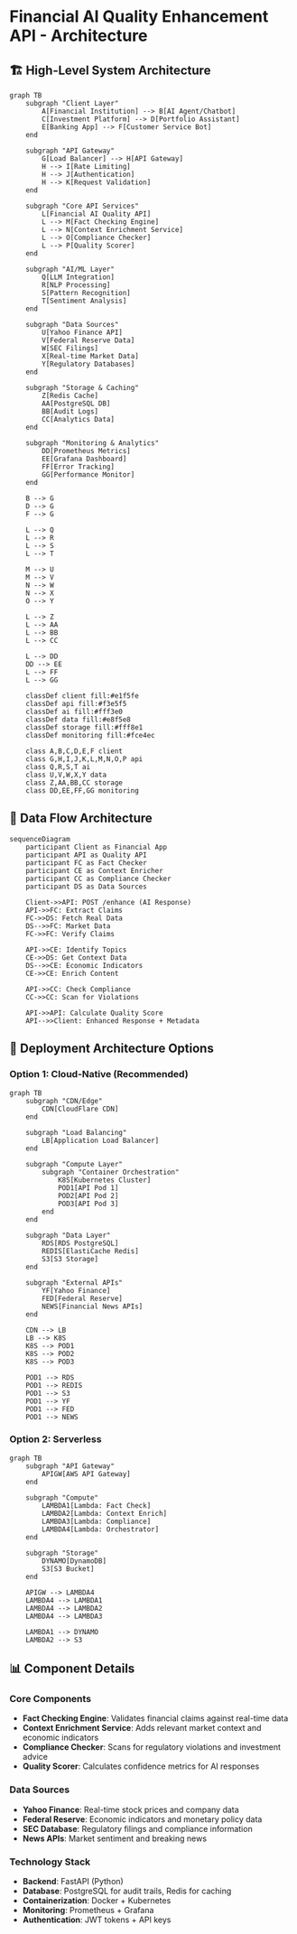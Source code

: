 # Financial AI Quality Enhancement API - Architecture

## 🏗️ High-Level System Architecture

```mermaid
graph TB
    subgraph "Client Layer"
        A[Financial Institution] --> B[AI Agent/Chatbot]
        C[Investment Platform] --> D[Portfolio Assistant]
        E[Banking App] --> F[Customer Service Bot]
    end
    
    subgraph "API Gateway"
        G[Load Balancer] --> H[API Gateway]
        H --> I[Rate Limiting]
        H --> J[Authentication]
        H --> K[Request Validation]
    end
    
    subgraph "Core API Services"
        L[Financial AI Quality API]
        L --> M[Fact Checking Engine]
        L --> N[Context Enrichment Service]
        L --> O[Compliance Checker]
        L --> P[Quality Scorer]
    end
    
    subgraph "AI/ML Layer"
        Q[LLM Integration]
        R[NLP Processing]
        S[Pattern Recognition]
        T[Sentiment Analysis]
    end
    
    subgraph "Data Sources"
        U[Yahoo Finance API]
        V[Federal Reserve Data]
        W[SEC Filings]
        X[Real-time Market Data]
        Y[Regulatory Databases]
    end
    
    subgraph "Storage & Caching"
        Z[Redis Cache]
        AA[PostgreSQL DB]
        BB[Audit Logs]
        CC[Analytics Data]
    end
    
    subgraph "Monitoring & Analytics"
        DD[Prometheus Metrics]
        EE[Grafana Dashboard]
        FF[Error Tracking]
        GG[Performance Monitor]
    end
    
    B --> G
    D --> G
    F --> G
    
    L --> Q
    L --> R
    L --> S
    L --> T
    
    M --> U
    M --> V
    N --> W
    N --> X
    O --> Y
    
    L --> Z
    L --> AA
    L --> BB
    L --> CC
    
    L --> DD
    DD --> EE
    L --> FF
    L --> GG
    
    classDef client fill:#e1f5fe
    classDef api fill:#f3e5f5
    classDef ai fill:#fff3e0
    classDef data fill:#e8f5e8
    classDef storage fill:#fff8e1
    classDef monitoring fill:#fce4ec
    
    class A,B,C,D,E,F client
    class G,H,I,J,K,L,M,N,O,P api
    class Q,R,S,T ai
    class U,V,W,X,Y data
    class Z,AA,BB,CC storage
    class DD,EE,FF,GG monitoring
```

## 🔄 Data Flow Architecture

```mermaid
sequenceDiagram
    participant Client as Financial App
    participant API as Quality API
    participant FC as Fact Checker
    participant CE as Context Enricher
    participant CC as Compliance Checker
    participant DS as Data Sources
    
    Client->>API: POST /enhance (AI Response)
    API->>FC: Extract Claims
    FC->>DS: Fetch Real Data
    DS-->>FC: Market Data
    FC->>FC: Verify Claims
    
    API->>CE: Identify Topics
    CE->>DS: Get Context Data
    DS-->>CE: Economic Indicators
    CE->>CE: Enrich Content
    
    API->>CC: Check Compliance
    CC->>CC: Scan for Violations
    
    API->>API: Calculate Quality Score
    API-->>Client: Enhanced Response + Metadata
```

## 🏢 Deployment Architecture Options

### Option 1: Cloud-Native (Recommended)
```mermaid
graph TB
    subgraph "CDN/Edge"
        CDN[CloudFlare CDN]
    end
    
    subgraph "Load Balancing"
        LB[Application Load Balancer]
    end
    
    subgraph "Compute Layer"
        subgraph "Container Orchestration"
            K8S[Kubernetes Cluster]
            POD1[API Pod 1]
            POD2[API Pod 2]
            POD3[API Pod 3]
        end
    end
    
    subgraph "Data Layer"
        RDS[RDS PostgreSQL]
        REDIS[ElastiCache Redis]
        S3[S3 Storage]
    end
    
    subgraph "External APIs"
        YF[Yahoo Finance]
        FED[Federal Reserve]
        NEWS[Financial News APIs]
    end
    
    CDN --> LB
    LB --> K8S
    K8S --> POD1
    K8S --> POD2
    K8S --> POD3
    
    POD1 --> RDS
    POD1 --> REDIS
    POD1 --> S3
    POD1 --> YF
    POD1 --> FED
    POD1 --> NEWS
```

### Option 2: Serverless
```mermaid
graph TB
    subgraph "API Gateway"
        APIGW[AWS API Gateway]
    end
    
    subgraph "Compute"
        LAMBDA1[Lambda: Fact Check]
        LAMBDA2[Lambda: Context Enrich]
        LAMBDA3[Lambda: Compliance]
        LAMBDA4[Lambda: Orchestrator]
    end
    
    subgraph "Storage"
        DYNAMO[DynamoDB]
        S3[S3 Bucket]
    end
    
    APIGW --> LAMBDA4
    LAMBDA4 --> LAMBDA1
    LAMBDA4 --> LAMBDA2
    LAMBDA4 --> LAMBDA3
    
    LAMBDA1 --> DYNAMO
    LAMBDA2 --> S3
```

## 📊 Component Details

### Core Components
- **Fact Checking Engine**: Validates financial claims against real-time data
- **Context Enrichment Service**: Adds relevant market context and economic indicators
- **Compliance Checker**: Scans for regulatory violations and investment advice
- **Quality Scorer**: Calculates confidence metrics for AI responses

### Data Sources
- **Yahoo Finance**: Real-time stock prices and company data
- **Federal Reserve**: Economic indicators and monetary policy data
- **SEC Database**: Regulatory filings and compliance information
- **News APIs**: Market sentiment and breaking news

### Technology Stack
- **Backend**: FastAPI (Python)
- **Database**: PostgreSQL for audit trails, Redis for caching
- **Containerization**: Docker + Kubernetes
- **Monitoring**: Prometheus + Grafana
- **Authentication**: JWT tokens + API keys

